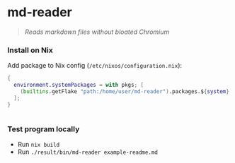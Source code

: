 # md-reader

> *Reads markdown files without bloated Chromium*

### Install on Nix
Add package to Nix config (`/etc/nixos/configuration.nix`):
```nix
{
  environment.systemPackages = with pkgs; [
    (builtins.getFlake "path:/home/user/md-reader").packages.${system}.md-reader
  ];
}
```

```
```

### Test program locally
- Run `nix build`
- Run `./result/bin/md-reader example-readme.md`
